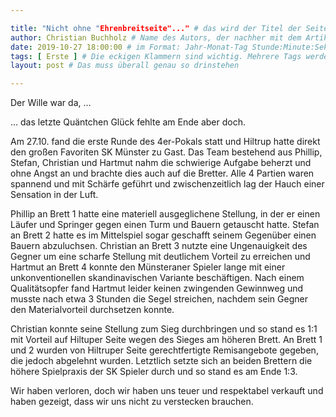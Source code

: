 ```yaml
---

title: "Nicht ohne "Ehrenbreitseite"..." # das wird der Titel der Seite, am besten in Anführungszeichen (z.B. wenn er Sonderzeichen enthält)
author: Christian Buchholz # Name des Autors, der nachher mit dem Artikel auf der Seite angezeigt wird; das ist unabhängig vom github-Benutzernamen
date: 2019-10-27 18:00:00 # im Format: Jahr-Monat-Tag Stunde:Minute:Sekunde, die Uhrzeit ist optional
tags: [ Erste ] # Die eckigen Klammern sind wichtig. Mehrere Tags werden durch Kommas separiert
layout: post # Das muss überall genau so drinstehen

---
```


Der Wille war da, …

… das letzte Quäntchen Glück fehlte am Ende aber doch. 
<!-- continue -->

Am 27.10. fand die erste Runde des 4er-Pokals statt und Hiltrup hatte direkt den großen Favoriten SK Münster zu Gast. Das Team bestehend aus Phillip, Stefan, Christian und Hartmut nahm die schwierige Aufgabe beherzt und ohne Angst an und brachte dies auch auf die Bretter. Alle 4 Partien waren spannend und mit Schärfe geführt und zwischenzeitlich lag der Hauch einer Sensation in der Luft.

Phillip an Brett 1 hatte eine materiell ausgeglichene Stellung, in der er einen Läufer und Springer gegen einen Turm und Bauern getauscht hatte. Stefan an Brett 2 hatte es im Mittelspiel sogar geschafft seinem Gegenüber einen Bauern abzuluchsen. Christian an Brett 3 nutzte eine Ungenauigkeit des Gegner um eine scharfe Stellung mit deutlichem Vorteil zu erreichen und Hartmut an Brett 4 konnte den Münsteraner Spieler lange mit einer unkonventionellen skandinavischen Variante beschäftigen. Nach einem Qualitätsopfer fand Hartmut leider keinen zwingenden Gewinnweg und musste nach etwa 3 Stunden die Segel streichen, nachdem sein Gegner den Materialvorteil durchsetzen konnte.

Christian konnte seine Stellung zum Sieg durchbringen und so stand es 1:1 mit Vorteil auf Hiltuper Seite wegen des Sieges am höheren Brett. An Brett 1 und 2 wurden von Hiltruper Seite gerechtfertigte Remisangebote gegeben, die jedoch abgelehnt wurden. Letztlich setzte sich an beiden Brettern die höhere Spielpraxis der SK Spieler durch und so stand es am Ende 1:3. 

Wir haben verloren, doch wir haben uns teuer und respektabel verkauft und haben gezeigt, dass wir uns nicht zu verstecken brauchen.
